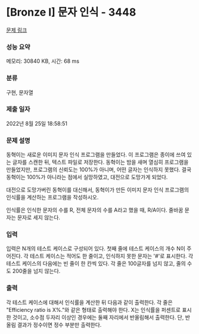 # [Bronze I] 문자 인식 - 3448 

[문제 링크](https://www.acmicpc.net/problem/3448) 

### 성능 요약

메모리: 30840 KB, 시간: 68 ms

### 분류

구현, 문자열

### 제출 일자

2022년 8월 25일 18:58:51

### 문제 설명

<p>동혁이는 새로운 이미지 문자 인식 프로그램을 만들었다. 이 프로그램은 종이에 쓰여 있는 글자를 스캔한 뒤, 텍스트 파일로 저장한다. 동혁이는 밤을 새며 열심히 프로그램을 만들었지만, 프로그램의 신뢰도는 100%가 아니며, 어떤 글자는 인식하지 못했다. 결국 동혁이는 100%가 아니라는 점에서 실망하였고, 대전으로 도망가게 되었다.</p>

<p>대전으로 도망가버린 동혁이를 대신해서, 동혁이가 만든 이미지 문자 인식 프로그램의 인식률을 계산하는 프로그램을 작성하시오.</p>

<p>인식률은 인식한 문자의 수를 R, 전체 문자의 수를 A라고 했을 때, R/A이다. 줄바꿈 문자는 문자로 세지 않는다.</p>

### 입력 

 <p>입력은 N개의 테스트 케이스로 구성되어 있다. 첫째 줄에 테스트 케이스의 개수 N이 주어진다. 각 테스트 케이스는 적어도 한 줄이고, 인식하지 못한 문자는 '#'로 표시한다. 각 테스트 케이스의 다음에는 빈 줄이 한 칸씩 있다. 각 줄은 100글자를 넘지 않고, 줄의 수도 200줄을 넘지 않는다.</p>

### 출력 

 <p>각 테스트 케이스에 대해서 인식률을 계산한 뒤 다음과 같이 출력한다. 각 줄은 "Efficiency ratio is X%."와 같은 형태로 출력해야 한다. X는 인식률을 퍼센트로 표시한 것이고, 소수점 두자리 이상인 경우에는 둘째 자리에서 반올림해서 출력한다. 단, 반올림 결과가 정수이면 정수 부분만 출력한다.</p>

